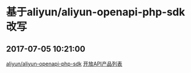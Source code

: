 # 基于aliyun/aliyun-openapi-php-sdk改写
## 2017-07-05 10:21:00
[aliyun/aliyun-openapi-php-sdk](https://github.com/aliyun/aliyun-openapi-php-sdk.git)
[开放API产品列表](https://develop.aliyun.com/tools/openapilist)
